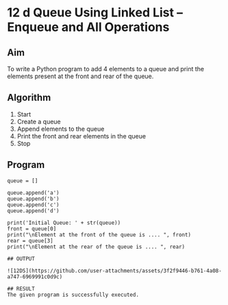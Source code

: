 # 12 d Queue Using Linked List – Enqueue and All Operations

## Aim

To write a Python program to add 4 elements to a queue and print the elements present at the front and rear of the queue.

## Algorithm

1. Start  
2. Create a queue  
3. Append elements to the queue  
4. Print the front and rear elements in the queue  
5. Stop

## Program

```
queue = []

queue.append('a')
queue.append('b')
queue.append('c')
queue.append('d')

print('Initial Queue: ' + str(queue))
front = queue[0]
print("\nElement at the front of the queue is .... ", front)
rear = queue[3]
print("\nElement at the rear of the queue is .... ", rear)

## OUTPUT

![12DS](https://github.com/user-attachments/assets/3f2f9446-b761-4a08-a747-6969991c0d9c)

## RESULT
The given program is successfully executed.
